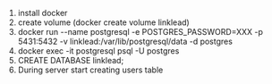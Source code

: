1. install docker
2. create volume (docker create volume linklead)
3. docker run --name postgresql -e POSTGRES_PASSWORD=XXX -p 5431:5432 -v linklead:/var/lib/postgresql/data -d postgres
4. docker exec -it postgresql psql -U postgres
4. CREATE DATABASE linklead;
5. During server start creating users table